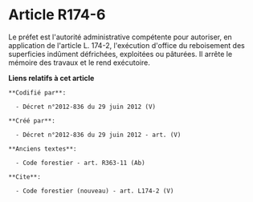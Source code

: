 # Article R174-6

Le préfet est l'autorité administrative compétente pour autoriser, en application de l'article L. 174-2, l'exécution d'office
du reboisement des superficies indûment défrichées, exploitées ou pâturées. Il arrête le mémoire des travaux et le rend
exécutoire.

**Liens relatifs à cet article**

	**Codifié par**:

	  - Décret n°2012-836 du 29 juin 2012 (V)

	**Créé par**:

	  - Décret n°2012-836 du 29 juin 2012 - art. (V)

	**Anciens textes**:

	  - Code forestier - art. R363-11 (Ab)

	**Cite**:

	  - Code forestier (nouveau) - art. L174-2 (V)
